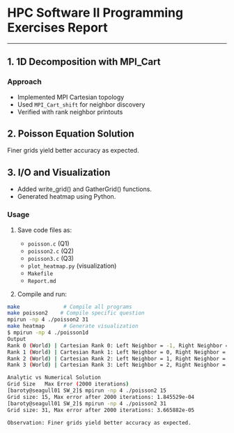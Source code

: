 # HPC Software II Programming Exercises Report
---

## 1. 1D Decomposition with MPI_Cart
### Approach
- Implemented MPI Cartesian topology
- Used `MPI_Cart_shift` for neighbor discovery
- Verified with rank neighbor printouts

## 2. Poisson Equation Solution
Finer grids yield better accuracy as expected.

## 3. I/O and Visualization
- Added write_grid() and GatherGrid() functions. 
- Generated heatmap using Python.



### **Usage**
1. Save code files as:
   - `poisson.c` (Q1)
   - `poisson2.c` (Q2)
   - `poisson3.c` (Q3)
   - `plot_heatmap.py` (visualization)
   - `Makefile`
   - `Report.md`

2. Compile and run:
```bash
make              # Compile all programs
make poisson2    # Compile specific question
mpirun -np 4 ./poisson2 31
make heatmap      # Generate visualization
$ mpirun -np 4 ./poisson1d
Output
Rank 0 (World) | Cartesian Rank 0: Left Neighbor = -1, Right Neighbor = 1
Rank 1 (World) | Cartesian Rank 1: Left Neighbor = 0, Right Neighbor = 2
Rank 2 (World) | Cartesian Rank 2: Left Neighbor = 1, Right Neighbor = 3
Rank 3 (World) | Cartesian Rank 3: Left Neighbor = 2, Right Neighbor = -1

Analytic vs Numerical Solution
Grid Size	Max Error (2000 iterations)
[baroty@seagull01 SW_2]$ mpirun -np 4 ./poisson2 15
Grid size: 15, Max error after 2000 iterations: 1.845529e-04
[baroty@seagull01 SW_2]$ mpirun -np 4 ./poisson2 31
Grid size: 31, Max error after 2000 iterations: 3.665882e-05

Observation: Finer grids yield better accuracy as expected.
